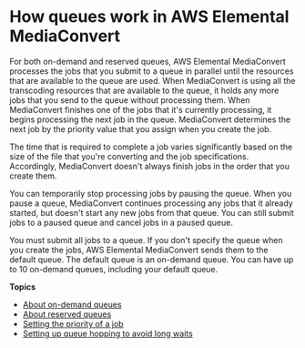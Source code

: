 # How queues work in AWS Elemental MediaConvert<a name="how-queues-work"></a>

For both on\-demand and reserved queues, AWS Elemental MediaConvert processes the jobs that you submit to a queue in parallel until the resources that are available to the queue are used\. When MediaConvert is using all the transcoding resources that are available to the queue, it holds any more jobs that you send to the queue without processing them\. When MediaConvert finishes one of the jobs that it's currently processing, it begins processing the next job in the queue\. MediaConvert determines the next job by the priority value that you assign when you create the job\.

The time that is required to complete a job varies significantly based on the size of the file that you're converting and the job specifications\. Accordingly, MediaConvert doesn't always finish jobs in the order that you create them\.

You can temporarily stop processing jobs by pausing the queue\. When you pause a queue, MediaConvert continues processing any jobs that it already started, but doesn't start any new jobs from that queue\. You can still submit jobs to a paused queue and cancel jobs in a paused queue\.

You must submit all jobs to a queue\. If you don't specify the queue when you create the jobs, AWS Elemental MediaConvert sends them to the default queue\. The default queue is an on\-demand queue\. You can have up to 10 on\-demand queues, including your default queue\.

**Topics**
+ [About on\-demand queues](about-on-demand-queues.md)
+ [About reserved queues](about-reserved-queues.md)
+ [Setting the priority of a job](setting-the-priority-of-a-job.md)
+ [Setting up queue hopping to avoid long waits](setting-up-queue-hopping-to-avoid-long-waits.md)